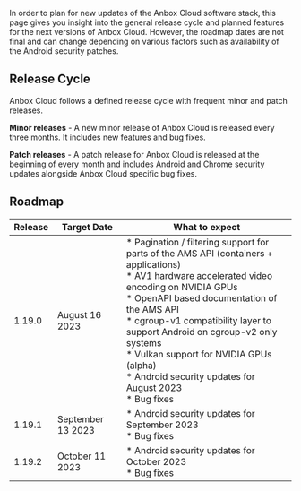 In order to plan for new updates of the Anbox Cloud software stack, this page gives you insight into the general release cycle and planned features for the next versions of Anbox Cloud. However, the roadmap dates are not final and can change depending on various factors such as availability of the Android security patches.

## Release Cycle

Anbox Cloud follows a defined release cycle with frequent minor and patch releases.

**Minor releases** - A new minor release of Anbox Cloud is released every three months. It includes new features and bug fixes.

**Patch releases** - A patch release for Anbox Cloud is released at the beginning of every month and includes Android and Chrome security updates alongside Anbox Cloud specific bug fixes.

## Roadmap
| Release | Target Date | What to expect| 
|---------|-------------|---------------|
| 1.19.0 | August 16 2023 | * Pagination / filtering support for parts of the AMS API (containers + applications)<br/>* AV1 hardware accelerated video encoding on NVIDIA GPUs<br/>* OpenAPI based documentation of the AMS API<br/>* cgroup-v1 compatibility layer to support Android on cgroup-v2 only systems<br/>* Vulkan support for NVIDIA GPUs (alpha)<br/>* Android security updates for August 2023<br/>* Bug fixes|
| 1.19.1 | September 13 2023 | * Android security updates for September 2023<br/>* Bug fixes |
| 1.19.2 | October 11 2023 | * Android security updates for October 2023<br/>* Bug fixes |
